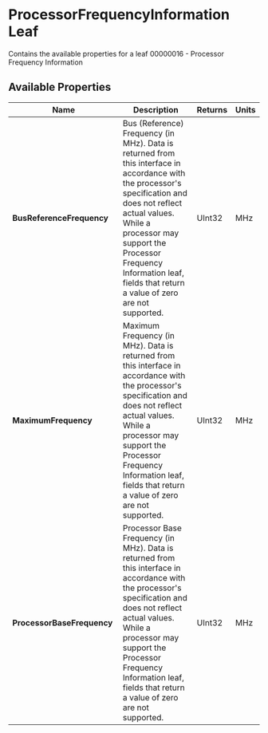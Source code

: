 # ProcessorFrequencyInformation Leaf

Contains the available properties for a leaf 00000016 - Processor Frequency Information

## Available Properties

| Name | Description | Returns | Units |
| --- | --- | --- | --- |
| **BusReferenceFrequency** | Bus (Reference) Frequency (in MHz). Data is returned from this interface in accordance with the processor's specification and does not reflect actual values. While a processor may support the Processor Frequency Information leaf, fields that return a value of zero are not supported. | UInt32 | MHz |
| **MaximumFrequency** | Maximum Frequency (in MHz). Data is returned from this interface in accordance with the processor's specification and does not reflect actual values. While a processor may support the Processor Frequency Information leaf, fields that return a value of zero are not supported. | UInt32| MHz |
| **ProcessorBaseFrequency** | Processor Base Frequency (in MHz). Data is returned from this interface in accordance with the processor's specification and does not reflect actual values. While a processor may support the Processor Frequency Information leaf, fields that return a value of zero are not supported. | UInt32 | MHz |
